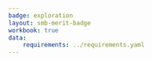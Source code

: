 ```yaml
---
badge: exploration
layout: smb-merit-badge
workbook: true
data:
    requirements: ../requirements.yaml
---
```

